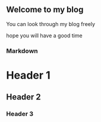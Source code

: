 ## Welcome to my blog

You can look through my blog freely

hope you will have a good time

### Markdown
# Header 1
## Header 2
### Header 3
